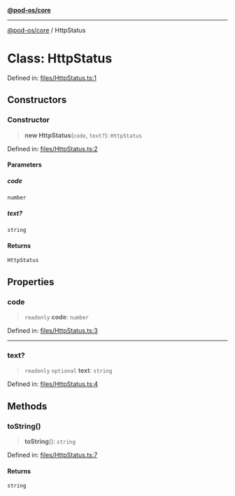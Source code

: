 [**@pod-os/core**](../README.md)

***

[@pod-os/core](../globals.md) / HttpStatus

# Class: HttpStatus

Defined in: [files/HttpStatus.ts:1](https://github.com/pod-os/PodOS/blob/5f8057b37a40843b32a1365a54e4283e9f14e36c/core/src/files/HttpStatus.ts#L1)

## Constructors

### Constructor

> **new HttpStatus**(`code`, `text?`): `HttpStatus`

Defined in: [files/HttpStatus.ts:2](https://github.com/pod-os/PodOS/blob/5f8057b37a40843b32a1365a54e4283e9f14e36c/core/src/files/HttpStatus.ts#L2)

#### Parameters

##### code

`number`

##### text?

`string`

#### Returns

`HttpStatus`

## Properties

### code

> `readonly` **code**: `number`

Defined in: [files/HttpStatus.ts:3](https://github.com/pod-os/PodOS/blob/5f8057b37a40843b32a1365a54e4283e9f14e36c/core/src/files/HttpStatus.ts#L3)

***

### text?

> `readonly` `optional` **text**: `string`

Defined in: [files/HttpStatus.ts:4](https://github.com/pod-os/PodOS/blob/5f8057b37a40843b32a1365a54e4283e9f14e36c/core/src/files/HttpStatus.ts#L4)

## Methods

### toString()

> **toString**(): `string`

Defined in: [files/HttpStatus.ts:7](https://github.com/pod-os/PodOS/blob/5f8057b37a40843b32a1365a54e4283e9f14e36c/core/src/files/HttpStatus.ts#L7)

#### Returns

`string`
